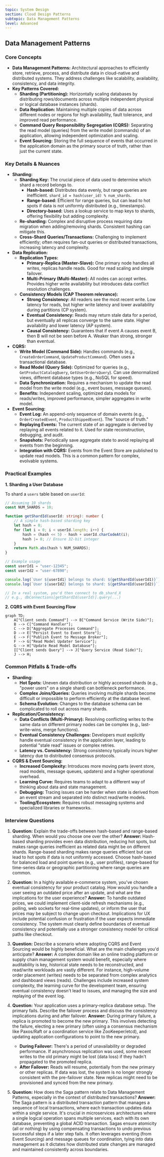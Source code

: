 ```yaml
---
topic: System Design
section: Cloud Design Patterns
subtopic: Data Management Patterns
level: Advanced
---
```


## Data Management Patterns
### Core Concepts

*   **Data Management Patterns:** Architectural approaches to efficiently store, retrieve, process, and distribute data in cloud-native and distributed systems. They address challenges like scalability, availability, consistency, and data integrity.
*   **Key Patterns Covered:**
    *   **Sharding (Partitioning):** Horizontally scaling databases by distributing rows/documents across multiple independent physical or logical database instances (shards).
    *   **Data Replication:** Maintaining multiple copies of data across different nodes or regions for high availability, fault tolerance, and improved read performance.
    *   **Command Query Responsibility Segregation (CQRS):** Separating the read model (queries) from the write model (commands) of an application, allowing independent optimization and scaling.
    *   **Event Sourcing:** Storing the full sequence of events that occurred in the application domain as the primary source of truth, rather than just the current state.

### Key Details & Nuances

*   **Sharding:**
    *   **Sharding Key:** The crucial piece of data used to determine which shard a record belongs to.
        *   **Hash-based:** Distributes data evenly, but range queries are inefficient. `shard_id = hash(user_id) % num_shards`.
        *   **Range-based:** Efficient for range queries, but can lead to hot spots if data is not uniformly distributed (e.g., timestamps).
        *   **Directory-based:** Uses a lookup service to map keys to shards, offering flexibility but adding complexity.
    *   **Re-sharding:** Complex and disruptive process requiring data migration when adding/removing shards. Consistent hashing can mitigate this.
    *   **Cross-Shard Queries/Transactions:** Challenging to implement efficiently; often requires fan-out queries or distributed transactions, increasing latency and complexity.
*   **Data Replication:**
    *   **Replication Types:**
        *   **Primary-Replica (Master-Slave):** One primary node handles all writes, replicas handle reads. Good for read scaling and simple failover.
        *   **Multi-Primary (Multi-Master):** All nodes can accept writes. Provides higher write availability but introduces data conflict resolution challenges.
    *   **Consistency Models (CAP Theorem relevance):**
        *   **Strong Consistency:** All readers see the most recent write. Low latency for reads, but higher write latency and lower availability during partitions (CP system).
        *   **Eventual Consistency:** Reads may return stale data for a period, but eventually all replicas converge to the same state. Higher availability and lower latency (AP system).
        *   **Causal Consistency:** Guarantees that if event A causes event B, then B will not be seen before A. Weaker than strong, stronger than eventual.
*   **CQRS:**
    *   **Write Model (Command Side):** Handles commands (e.g., `CreateOrderCommand`, `UpdateProductCommand`). Often uses a transactional database.
    *   **Read Model (Query Side):** Optimized for queries (e.g., `GetProductCatalogQuery`, `GetUserOrdersQuery`). Can use denormalized views, different database types (e.g., NoSQL for speed).
    *   **Data Synchronization:** Requires a mechanism to update the read model from the write model (e.g., event buses, message queues).
    *   **Benefits:** Independent scaling, optimized data models for reads/writes, improved performance, simpler aggregates in write model.
*   **Event Sourcing:**
    *   **Event Log:** An append-only sequence of domain events (e.g., `OrderCreatedEvent`, `ProductShippedEvent`). The "source of truth."
    *   **Replaying Events:** The current state of an aggregate is derived by replaying all events related to it. Used for state reconstruction, debugging, and audit.
    *   **Snapshots:** Periodically save aggregate state to avoid replaying all events from the beginning.
    *   **Integration with CQRS:** Events from the Event Store are published to update read models. This is a common pattern for complex, evolvable systems.

### Practical Examples

**1. Sharding a User Database**

To shard a `users` table based on `userId`:

```typescript
// Assuming 10 shards
const NUM_SHARDS = 10;

function getShardId(userId: string): number {
    // A simple hash-based sharding key
    let hash = 0;
    for (let i = 0; i < userId.length; i++) {
        hash = (hash << 5) - hash + userId.charCodeAt(i);
        hash |= 0; // Ensure 32-bit integer
    }
    return Math.abs(hash % NUM_SHARDS);
}

// Example usage
const userId1 = "user-12345";
const userId2 = "user-67890";

console.log(`User ${userId1} belongs to shard: ${getShardId(userId1)}`);
console.log(`User ${userId2} belongs to shard: ${getShardId(userId2)}`);

// In a real system, you'd then connect to db_shard_X
// e.g., dbConnections[getShardId(userId)].query(...)
```

**2. CQRS with Event Sourcing Flow**

```mermaid
graph TD;
    A["Client sends Command"] --> B["Command Service (Write Side)"];
    B --> C["Command Handler"];
    C --> D["Aggregate Processes Command"];
    D --> E["Persist Event to Event Store"];
    E --> F["Publish Event to Message Broker"];
    F --> G["Read Model Updater Service"];
    G --> H["Update Read Model Database"];
    I["Client sends Query"] --> J["Query Service (Read Side)"];
    J --> H;
```

### Common Pitfalls & Trade-offs

*   **Sharding:**
    *   **Hot Spots:** Uneven data distribution or highly accessed shards (e.g., "power users" on a single shard) can bottleneck performance.
    *   **Complex Joins/Queries:** Queries involving multiple shards become difficult or impossible to perform efficiently at the database level.
    *   **Schema Evolution:** Changes to the database schema can be complicated to roll out across many shards.
*   **Replication/Consistency:**
    *   **Data Conflicts (Multi-Primary):** Resolving conflicting writes to the same data on different primary nodes can be complex (e.g., last-write-wins, merge functions).
    *   **Eventual Consistency Challenges:** Developers must explicitly handle eventual consistency in the application layer, leading to potential "stale read" issues or complex retries.
    *   **Latency vs. Consistency:** Strong consistency typically incurs higher latency due to distributed consensus protocols.
*   **CQRS & Event Sourcing:**
    *   **Increased Complexity:** Introduces more moving parts (event store, read models, message queues, updaters) and a higher operational overhead.
    *   **Learning Curve:** Requires teams to adapt to a different way of thinking about data and state management.
    *   **Debugging:** Tracing issues can be harder when state is derived from an event stream and separated into distinct read/write models.
    *   **Tooling/Ecosystem:** Requires robust messaging systems and specialized libraries or frameworks.

### Interview Questions

1.  **Question:** Explain the trade-offs between hash-based and range-based sharding. When would you choose one over the other?
    **Answer:** Hash-based sharding provides even data distribution, reducing hot spots, but makes range queries inefficient as related data might be on different shards. Range-based sharding makes range queries efficient but can lead to hot spots if data is not uniformly accessed. Choose hash-based for balanced load and point queries (e.g., user profiles), range-based for time-series data or geographic partitioning where range queries are common.

2.  **Question:** In a highly available e-commerce system, you've chosen eventual consistency for your product catalog. How would you handle a user seeing an outdated price after an update, and what are the implications for the user experience?
    **Answer:** To handle outdated prices, we could implement client-side refresh mechanisms (e.g., polling, web sockets for real-time updates), or inform the user that prices may be subject to change upon checkout. Implications for UX include potential confusion or frustration if the user expects immediate consistency. The system must clearly define boundaries of eventual consistency and potentially use a stronger consistency model for critical paths like checkout.

3.  **Question:** Describe a scenario where adopting CQRS and Event Sourcing would be highly beneficial. What are the main challenges you'd anticipate?
    **Answer:** A complex domain like an online trading platform or supply chain management system would benefit, especially where auditability is key, historical state needs to be reconstructed, and read/write workloads are vastly different. For instance, high-volume order placement (writes) needs to be separated from complex analytics and dashboard views (reads). Challenges include increased system complexity, the learning curve for the development team, ensuring eventual consistency doesn't lead to issues, and managing the size and replaying of the event log.

4.  **Question:** Your application uses a primary-replica database setup. The primary fails. Describe the failover process and discuss the consistency implications during and after failover.
    **Answer:** During primary failure, a replica is promoted to become the new primary. This involves detecting the failure, electing a new primary (often using a consensus mechanism like Paxos/Raft or a coordination service like ZooKeeper/etcd), and updating application configurations to point to the new primary.
    *   **During Failover:** There's a period of unavailability or degraded performance. If asynchronous replication was used, some recent writes to the old primary might be lost (data loss) if they hadn't propagated to the promoted replica.
    *   **After Failover:** Reads will resume, potentially from the new primary or other replicas. If data was lost, the system is no longer strongly consistent with the pre-failover state. New replicas might need to be provisioned and synced from the new primary.

5.  **Question:** How does the Saga pattern relate to Data Management Patterns, especially in the context of distributed transactions?
    **Answer:** The Saga pattern is a distributed transaction pattern that manages a sequence of local transactions, where each transaction updates data within a single service. It's crucial in microservices architectures where a single logical operation spans multiple services, each with its own database, preventing a global ACID transaction. Sagas ensure atomicity (all or nothing) by using compensating transactions to undo previous successful steps if a later step fails. It often leverages eventing (from Event Sourcing) and message queues for coordination, tying into data management as it dictates how distributed state changes are managed and maintained consistently across boundaries.